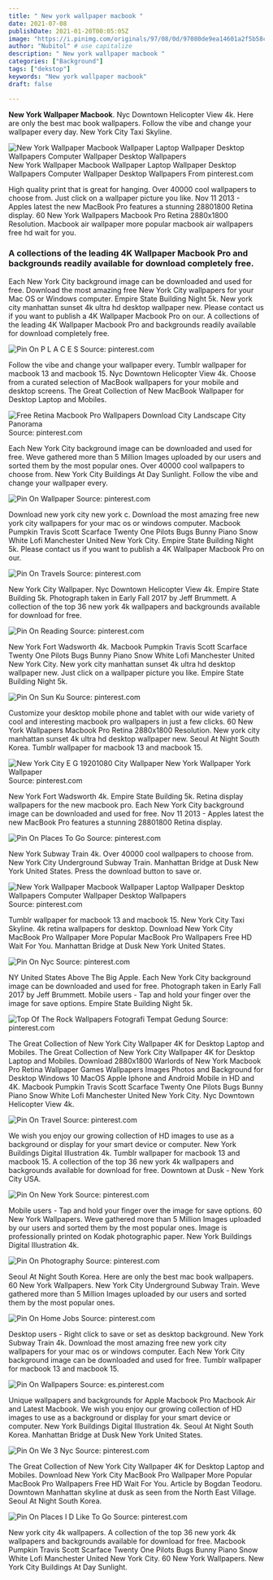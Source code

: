 ```yaml
---
title: " New york wallpaper macbook "
date: 2021-07-08
publishDate: 2021-01-20T00:05:05Z
image: "https://i.pinimg.com/originals/97/08/0d/97080de9ea14601a2f5b58c0d5ae19de.jpg"
author: "Nubitol" # use capitalize
description: " New york wallpaper macbook "
categories: ["Background"]
tags: ["dekstop"]
keywords: "New york wallpaper macbook"
draft: false

---
```



**New York Wallpaper Macbook**. Nyc Downtown Helicopter View 4k. Here are only the best mac book wallpapers. Follow the vibe and change your wallpaper every day. New York City Taxi Skyline.

![New York Wallpaper Macbook Wallpaper Laptop Wallpaper Desktop Wallpapers Computer Wallpaper Desktop Wallpapers](https://i.pinimg.com/originals/7e/c2/4d/7ec24d9c6e92d32fa48efb7a9dfeb9fb.jpg "New York Wallpaper Macbook Wallpaper Laptop Wallpaper Desktop Wallpapers Computer Wallpaper Desktop Wallpapers")
New York Wallpaper Macbook Wallpaper Laptop Wallpaper Desktop Wallpapers Computer Wallpaper Desktop Wallpapers From pinterest.com


High quality print that is great for hanging. Over 40000 cool wallpapers to choose from. Just click on a wallpaper picture you like. Nov 11 2013 - Apples latest the new MacBook Pro features a stunning 28801800 Retina display. 60 New York Wallpapers Macbook Pro Retina 2880x1800 Resolution. Macbook air wallpaper more popular macbook air wallpapers free hd wait for you.

### A collections of the leading 4K Wallpaper Macbook Pro and backgrounds readily available for download completely free.

Each New York City background image can be downloaded and used for free. Download the most amazing free New York City wallpapers for your Mac OS or Windows computer. Empire State Building Night 5k. New york city manhattan sunset 4k ultra hd desktop wallpaper new. Please contact us if you want to publish a 4K Wallpaper Macbook Pro on our. A collections of the leading 4K Wallpaper Macbook Pro and backgrounds readily available for download completely free.


![Pin On P L A C E S](https://i.pinimg.com/originals/04/40/2b/04402b0511bb216bb8846c699b5794d5.jpg "Pin On P L A C E S")
Source: pinterest.com

Follow the vibe and change your wallpaper every. Tumblr wallpaper for macbook 13 and macbook 15. Nyc Downtown Helicopter View 4k. Choose from a curated selection of MacBook wallpapers for your mobile and desktop screens. The Great Collection of New MacBook Wallpaper for Desktop Laptop and Mobiles.

![Free Retina Macbook Pro Wallpapers Download City Landscape City Panorama](https://i.pinimg.com/originals/c8/5c/57/c85c5749b3fd8bbb5298d166ea47b940.jpg "Free Retina Macbook Pro Wallpapers Download City Landscape City Panorama")
Source: pinterest.com

Each New York City background image can be downloaded and used for free. Weve gathered more than 5 Million Images uploaded by our users and sorted them by the most popular ones. Over 40000 cool wallpapers to choose from. New York City Buildings At Day Sunlight. Follow the vibe and change your wallpaper every.

![Pin On Wallpaper](https://i.pinimg.com/originals/c6/51/99/c6519965265ee9cd72840ce6fcd05a1f.jpg "Pin On Wallpaper")
Source: pinterest.com

Download new york city new york c. Download the most amazing free new york city wallpapers for your mac os or windows computer. Macbook Pumpkin Travis Scott Scarface Twenty One Pilots Bugs Bunny Piano Snow White Lofi Manchester United New York City. Empire State Building Night 5k. Please contact us if you want to publish a 4K Wallpaper Macbook Pro on our.

![Pin On Travels](https://i.pinimg.com/originals/20/f8/9c/20f89c4a4bb6364a17284479507f3bad.jpg "Pin On Travels")
Source: pinterest.com

New York City Wallpaper. Nyc Downtown Helicopter View 4k. Empire State Building 5k. Photograph taken in Early Fall 2017 by Jeff Brummett. A collection of the top 36 new york 4k wallpapers and backgrounds available for download for free.

![Pin On Reading](https://i.pinimg.com/originals/cd/86/1f/cd861f85983f08d819c04215aff10325.jpg "Pin On Reading")
Source: pinterest.com

New York Fort Wadsworth 4k. Macbook Pumpkin Travis Scott Scarface Twenty One Pilots Bugs Bunny Piano Snow White Lofi Manchester United New York City. New york city manhattan sunset 4k ultra hd desktop wallpaper new. Just click on a wallpaper picture you like. Empire State Building Night 5k.

![Pin On Sun Ku](https://i.pinimg.com/originals/e7/c1/63/e7c163e727844f4facfb23acbfa48ee4.jpg "Pin On Sun Ku")
Source: pinterest.com

Customize your desktop mobile phone and tablet with our wide variety of cool and interesting macbook pro wallpapers in just a few clicks. 60 New York Wallpapers Macbook Pro Retina 2880x1800 Resolution. New york city manhattan sunset 4k ultra hd desktop wallpaper new. Seoul At Night South Korea. Tumblr wallpaper for macbook 13 and macbook 15.

![New York City E G 19201080 City Wallpaper New York Wallpaper York Wallpaper](https://i.pinimg.com/originals/ee/2f/e6/ee2fe6f641f5b6e05e7335ed855af815.jpg "New York City E G 19201080 City Wallpaper New York Wallpaper York Wallpaper")
Source: pinterest.com

New York Fort Wadsworth 4k. Empire State Building 5k. Retina display wallpapers for the new macbook pro. Each New York City background image can be downloaded and used for free. Nov 11 2013 - Apples latest the new MacBook Pro features a stunning 28801800 Retina display.

![Pin On Places To Go](https://i.pinimg.com/originals/50/a8/5e/50a85ef40c1d648bd3ccaa96cfa46a5a.jpg "Pin On Places To Go")
Source: pinterest.com

New York Subway Train 4k. Over 40000 cool wallpapers to choose from. New York City Underground Subway Train. Manhattan Bridge at Dusk New York United States. Press the download button to save or.

![New York Wallpaper Macbook Wallpaper Laptop Wallpaper Desktop Wallpapers Computer Wallpaper Desktop Wallpapers](https://i.pinimg.com/originals/7e/c2/4d/7ec24d9c6e92d32fa48efb7a9dfeb9fb.jpg "New York Wallpaper Macbook Wallpaper Laptop Wallpaper Desktop Wallpapers Computer Wallpaper Desktop Wallpapers")
Source: pinterest.com

Tumblr wallpaper for macbook 13 and macbook 15. New York City Taxi Skyline. 4k retina wallpapers for desktop. Download New York City MacBook Pro Wallpaper More Popular MacBook Pro Wallpapers Free HD Wait For You. Manhattan Bridge at Dusk New York United States.

![Pin On Nyc](https://i.pinimg.com/originals/05/fd/4e/05fd4e4fc2dab7cae3f7239b7d3f6294.jpg "Pin On Nyc")
Source: pinterest.com

NY United States Above The Big Apple. Each New York City background image can be downloaded and used for free. Photograph taken in Early Fall 2017 by Jeff Brummett. Mobile users - Tap and hold your finger over the image for save options. Empire State Building Night 5k.

![Top Of The Rock Wallpapers Fotografi Tempat Gedung](https://i.pinimg.com/originals/c0/5d/e4/c05de431f9230e922b85a35c0806edb7.jpg "Top Of The Rock Wallpapers Fotografi Tempat Gedung")
Source: pinterest.com

The Great Collection of New York City Wallpaper 4K for Desktop Laptop and Mobiles. The Great Collection of New York City Wallpaper 4K for Desktop Laptop and Mobiles. Download 2880x1800 Warlords of New York Macbook Pro Retina Wallpaper Games Wallpapers Images Photos and Background for Desktop Windows 10 MacOS Apple Iphone and Android Mobile in HD and 4K. Macbook Pumpkin Travis Scott Scarface Twenty One Pilots Bugs Bunny Piano Snow White Lofi Manchester United New York City. Nyc Downtown Helicopter View 4k.

![Pin On Travel](https://i.pinimg.com/originals/e5/2e/90/e52e90e44c10ed94daa14174ebc2ed02.jpg "Pin On Travel")
Source: pinterest.com

We wish you enjoy our growing collection of HD images to use as a background or display for your smart device or computer. New York Buildings Digital Illustration 4k. Tumblr wallpaper for macbook 13 and macbook 15. A collection of the top 36 new york 4k wallpapers and backgrounds available for download for free. Downtown at Dusk - New York City USA.

![Pin On New York](https://i.pinimg.com/originals/a0/31/d2/a031d2585e47da857aa9d7b28202e0e5.jpg "Pin On New York")
Source: pinterest.com

Mobile users - Tap and hold your finger over the image for save options. 60 New York Wallpapers. Weve gathered more than 5 Million Images uploaded by our users and sorted them by the most popular ones. Image is professionally printed on Kodak photographic paper. New York Buildings Digital Illustration 4k.

![Pin On Photography](https://i.pinimg.com/originals/b6/96/be/b696bec9d919607b01c56e32e43047be.jpg "Pin On Photography")
Source: pinterest.com

Seoul At Night South Korea. Here are only the best mac book wallpapers. 60 New York Wallpapers. New York City Underground Subway Train. Weve gathered more than 5 Million Images uploaded by our users and sorted them by the most popular ones.

![Pin On Home Jobs](https://i.pinimg.com/originals/3d/b3/44/3db3449e96f7263fb90afc8dd14ae340.jpg "Pin On Home Jobs")
Source: pinterest.com

Desktop users - Right click to save or set as desktop background. New York Subway Train 4k. Download the most amazing free new york city wallpapers for your mac os or windows computer. Each New York City background image can be downloaded and used for free. Tumblr wallpaper for macbook 13 and macbook 15.

![Pin On Wallpapers](https://i.pinimg.com/originals/f9/30/78/f93078e72ece9965d46be374c95fd49a.jpg "Pin On Wallpapers")
Source: es.pinterest.com

Unique wallpapers and backgrounds for Apple Macbook Pro Macbook Air and Latest Macbook. We wish you enjoy our growing collection of HD images to use as a background or display for your smart device or computer. New York Buildings Digital Illustration 4k. Seoul At Night South Korea. Manhattan Bridge at Dusk New York United States.

![Pin On We 3 Nyc](https://i.pinimg.com/originals/e2/f9/64/e2f9640c520dab02c7a7d1b8bcd2ae06.jpg "Pin On We 3 Nyc")
Source: pinterest.com

The Great Collection of New York City Wallpaper 4K for Desktop Laptop and Mobiles. Download New York City MacBook Pro Wallpaper More Popular MacBook Pro Wallpapers Free HD Wait For You. Article by Bogdan Teodoru. Downtown Manhattan skyline at dusk as seen from the North East Village. Seoul At Night South Korea.

![Pin On Places I D Like To Go](https://i.pinimg.com/originals/97/08/0d/97080de9ea14601a2f5b58c0d5ae19de.jpg "Pin On Places I D Like To Go")
Source: pinterest.com

New york city 4k wallpapers. A collection of the top 36 new york 4k wallpapers and backgrounds available for download for free. Macbook Pumpkin Travis Scott Scarface Twenty One Pilots Bugs Bunny Piano Snow White Lofi Manchester United New York City. 60 New York Wallpapers. New York City Buildings At Day Sunlight.

